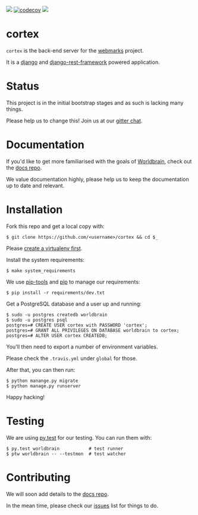 ![](https://travis-ci.org/WorldBrain/cortex.svg?branch=master)
[![codecov](https://codecov.io/gh/WorldBrain/cortex/branch/master/graph/badge.svg)](https://codecov.io/gh/WorldBrain/cortex)
![](https://img.shields.io/badge/Python-3.5-green.svg)

# cortex
`cortex` is the back-end server for the [webmarks][marks] project.

It is a [django][django] and [django-rest-framework][drf] powered application.

# Status
This project is in the initial bootstrap stages and as such is lacking many things.

Please help us to change this! Join us at our [gitter chat][chat].

# Documentation
If you'd like to get more familiarised with the goals of [Worldbrain][brain], check out the [docs repo][docs].

We value documentation highly, please help us to keep the documentation up to date and relevant.

# Installation
Fork this repo and get a local copy with:

```
$ git clone https://github.com/<username>/cortex && cd $_
```

Please [create a virtualenv first][venv].

Install the system requirements:

```
$ make system_requirements
```

We use [pip-tools][tools] and [pip][python-pip] to manage our requirements:

```
$ pip install -r requirements/dev.txt
```

Get a PostgreSQL database and a user up and running:

```
$ sudo -u postgres createdb worldbrain
$ sudo -u postgres psql
postgres=# CREATE USER cortex with PASSWORD 'cortex';
postgres=# GRANT ALL PRIVILEGES ON DATABASE worldbrain to cortex;
postgres=# ALTER USER cortex CREATEDB;
```

You'll then need to export a number of environment variables.

Please check the `.travis.yml` under `global` for those.

After that, you can then run:

```
$ python manange.py migrate
$ python manage.py runserver
```

Happy hacking!

# Testing
We are using [py.test][pytest] for our testing. You can run them with:

```
$ py.test worldbrain           # test runner
$ ptw worldbrain -- --testmon  # test watcher
```

# Contributing
We will soon add details to the [docs repo][docs].

In the mean time, please check our [issues][iss] list for things to do.

[marks]: https://github.com/WorldBrain/webmarks
[django]: https://www.djangoproject.com/
[drf]: http://www.django-rest-framework.org/
[docs]: https://github.com/WorldBrain/docs
[brain]: http://www.worldbrain.io/
[pytest]: http://pytest.org/latest/
[venv]: http://docs.python-guide.org/en/latest/dev/virtualenvs/
[tools]: https://github.com/nvie/pip-tools
[python-pip]: https://pip.pypa.io/en/stable/installing/
[iss]: https://github.com/WorldBrain/cortex/issues
[chat]: https://gitter.im/WorldBrain/webmarks
